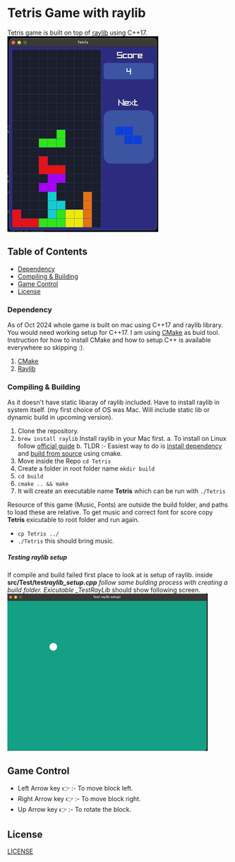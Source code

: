 # Tetris Game with raylib

Tetris game is built on top of [raylib](https://www.raylib.com/index.html) using C++17.</br>
![Tetris](/screenshots/screenshot_1.png)

## Table of Contents

- [Dependency](#Dependency)
- [Compiling & Building](#Compiling)
- [Game Control](#Game)
- [License](#license)

### Dependency

As of Oct 2024 whole game is built on mac using C++17 and raylib library. You would need working setup for C++17. I am using [CMake](https://cmake.org/) as buid tool. Instruction for how to install CMake and how to setup C++ is available everywhere so skipping :).

1. [CMake](https://cmake.org/)
2. [Raylib](https://www.raylib.com/index.html)

### Compiling & Building

As it doesn't have static libaray of raylib included. Have to install raylib in system itself. (my first choice of OS was Mac. Will include static lib or dynamic build in upcoming version).

1. Clone the repository.
2. `brew install raylib` Install raylib in your Mac first.
   a. To install on Linux follow [official guide](https://github.com/raysan5/raylib/wiki/Working-on-GNU-Linux)
   b. TLDR :- Easiest way to do is [install dependency](https://github.com/raysan5/raylib/wiki/Working-on-GNU-Linux#ubuntu) and [build from source](https://github.com/raysan5/raylib/wiki/Working-on-GNU-Linux#build-raylib-using-cmake) using cmake.
3. Move inside the Repo `cd Tetris`
4. Create a folder in root folder name `mkdir build`
5. `cd build`
6. `cmake .. && make`
7. It will create an executable name <b>Tetris</b> which can be run with `./Tetris`

Resource of this game (Music, Fonts) are outside the build folder, and paths to load these are relative. To get music and correct font for score copy <b>Tetris</b> exicutable to root folder and run again.

- `cp Tetris ../`
- `./Tetris` this should bring music.

##### Testing raylib setup

If compile and build failed first place to look at is setup of raylib.
inside <b>src/Test/test*raylib_setup.cpp</b> follow same bulding process with creating a build folder. Exicutable \_TestRayLib* should show following screen. ![TestRayLib](/screenshots/screenshot_2.png)

## Game Control

- Left Arrow key :point_right: :- To move block left.
- Right Arrow key :point_right: :- To move block right.
- Up Arrow key :point_right: :- To rotate the block.

## License

[LICENSE](https://github.com/xpd54/Tetris/blob/main/LICENSE)
